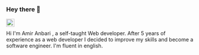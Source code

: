 ### Hey there 👋
<a href="https://www.linkedin.com/in/ali-rasouli-2ab285132/">
  <img align="left" alt="Ali Rasouli LinkedIN" width="22px" src="https://raw.githubusercontent.com/peterthehan/peterthehan/master/assets/linkedin.svg" />
</a>

<br />

Hi I'm Amir Anbari , a self-taught Web developer. 
After 5 years of experience as a web developer I decided to improve my skills and become a software engineer.
I'm fluent in english. 

